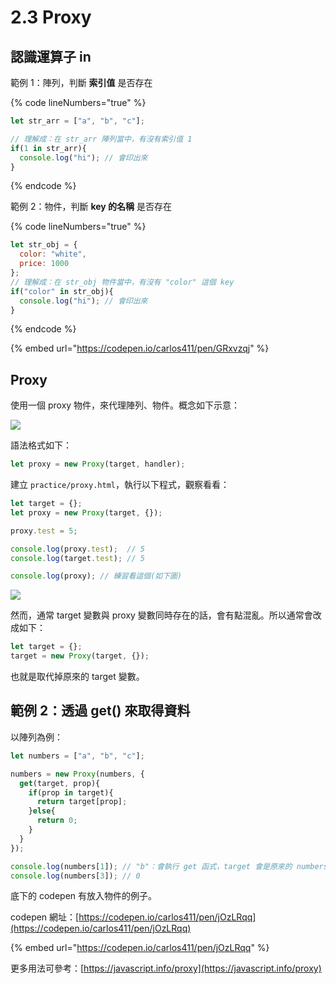 # 2.3 Proxy

## 認識運算子 in

範例 1：陣列，判斷 **索引值** 是否存在

{% code lineNumbers="true" %}
```javascript
let str_arr = ["a", "b", "c"];

// 理解成：在 str_arr 陣列當中，有沒有索引值 1
if(1 in str_arr){
  console.log("hi"); // 會印出來
}
```
{% endcode %}

範例 2：物件，判斷 **key 的名稱** 是否存在

{% code lineNumbers="true" %}
```javascript
let str_obj = {
  color: "white",
  price: 1000
};
// 理解成：在 str_obj 物件當中，有沒有 "color" 這個 key
if("color" in str_obj){
  console.log("hi"); // 會印出來
}
```
{% endcode %}



{% embed url="https://codepen.io/carlos411/pen/GRxvzqj" %}



## Proxy

使用一個 proxy 物件，來代理陣列、物件。概念如下示意：

![](../.gitbook/assets/proxy\_concept.png)

語法格式如下：

```javascript
let proxy = new Proxy(target, handler);
```



建立 `practice/proxy.html`，執行以下程式，觀察看看：

```javascript
let target = {};
let proxy = new Proxy(target, {});

proxy.test = 5;

console.log(proxy.test);  // 5
console.log(target.test); // 5

console.log(proxy); // 練習看這個(如下圖)
```

![](../.gitbook/assets/proxy\_console.png)





然而，通常 target 變數與 proxy 變數同時存在的話，會有點混亂。所以通常會改成如下：

```javascript
let target = {};
target = new Proxy(target, {});
```

也就是取代掉原來的 target 變數。



## 範例 2：透過 get() 來取得資料

以陣列為例：

```javascript
let numbers = ["a", "b", "c"];

numbers = new Proxy(numbers, {
  get(target, prop){
    if(prop in target){
      return target[prop];
    }else{
      return 0;
    }
  }
});

console.log(numbers[1]); // "b"：會執行 get 函式，target 會是原來的 numbers 資料，prop 會是這邊代入的 1。
console.log(numbers[3]); // 0
```



底下的 codepen 有放入物件的例子。

codepen 網址：[https://codepen.io/carlos411/pen/jOzLRqq](https://codepen.io/carlos411/pen/jOzLRqq)

{% embed url="https://codepen.io/carlos411/pen/jOzLRqq" %}



更多用法可參考：[https://javascript.info/proxy](https://javascript.info/proxy)


